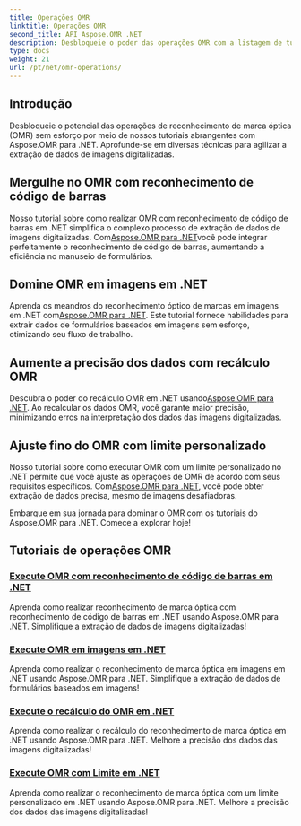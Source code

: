 ```yaml
---
title: Operações OMR
linktitle: Operações OMR
second_title: API Aspose.OMR .NET
description: Desbloqueie o poder das operações OMR com a listagem de tutoriais Aspose.OMR .NET. Explore o reconhecimento de código de barras, processamento de imagens, recálculo e ajustes de limite!
type: docs
weight: 21
url: /pt/net/omr-operations/
---
```

## Introdução

Desbloqueie o potencial das operações de reconhecimento de marca óptica (OMR) sem esforço por meio de nossos tutoriais abrangentes com Aspose.OMR para .NET. Aprofunde-se em diversas técnicas para agilizar a extração de dados de imagens digitalizadas.

## Mergulhe no OMR com reconhecimento de código de barras
 Nosso tutorial sobre como realizar OMR com reconhecimento de código de barras em .NET simplifica o complexo processo de extração de dados de imagens digitalizadas. Com[Aspose.OMR para .NET](./perform-omr-barcode-recognition/)você pode integrar perfeitamente o reconhecimento de código de barras, aumentando a eficiência no manuseio de formulários.

## Domine OMR em imagens em .NET
 Aprenda os meandros do reconhecimento óptico de marcas em imagens em .NET com[Aspose.OMR para .NET](./perform-omr-on-images/). Este tutorial fornece habilidades para extrair dados de formulários baseados em imagens sem esforço, otimizando seu fluxo de trabalho.

## Aumente a precisão dos dados com recálculo OMR
 Descubra o poder do recálculo OMR em .NET usando[Aspose.OMR para .NET](./perform-omr-recalculation/). Ao recalcular os dados OMR, você garante maior precisão, minimizando erros na interpretação dos dados das imagens digitalizadas.

## Ajuste fino do OMR com limite personalizado
 Nosso tutorial sobre como executar OMR com um limite personalizado no .NET permite que você ajuste as operações de OMR de acordo com seus requisitos específicos. Com[Aspose.OMR para .NET](./perform-omr-with-threshold/), você pode obter extração de dados precisa, mesmo de imagens desafiadoras.

Embarque em sua jornada para dominar o OMR com os tutoriais do Aspose.OMR para .NET. Comece a explorar hoje!

## Tutoriais de operações OMR
### [Execute OMR com reconhecimento de código de barras em .NET](./perform-omr-barcode-recognition/)
Aprenda como realizar reconhecimento de marca óptica com reconhecimento de código de barras em .NET usando Aspose.OMR para .NET. Simplifique a extração de dados de imagens digitalizadas!
### [Execute OMR em imagens em .NET](./perform-omr-on-images/)
Aprenda como realizar o reconhecimento de marca óptica em imagens em .NET usando Aspose.OMR para .NET. Simplifique a extração de dados de formulários baseados em imagens!
### [Execute o recálculo do OMR em .NET](./perform-omr-recalculation/)
Aprenda como realizar o recálculo do reconhecimento de marca óptica em .NET usando Aspose.OMR para .NET. Melhore a precisão dos dados das imagens digitalizadas!
### [Execute OMR com Limite em .NET](./perform-omr-with-threshold/)
Aprenda como realizar o reconhecimento de marca óptica com um limite personalizado em .NET usando Aspose.OMR para .NET. Melhore a precisão dos dados das imagens digitalizadas!